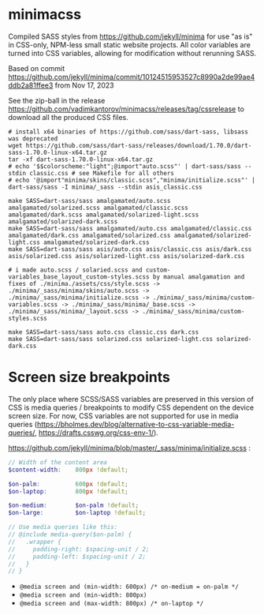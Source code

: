 # minimacss
Compiled SASS styles from https://github.com/jekyll/minima for use "as is" in CSS-only, NPM-less small static website projects. All color variables are turned into CSS variables, allowing for modification without rerunning SASS.

Based on commit https://github.com/jekyll/minima/commit/10124515953527c8990a2de99ae4ddb2a81ffee3 from Nov 17, 2023

See the zip-ball in the release https://github.com/vadimkantorov/minimacss/releases/tag/cssrelease to download all the produced CSS files.

```shell
# install x64 binaries of https://github.com/sass/dart-sass, libsass was deprecated
wget https://github.com/sass/dart-sass/releases/download/1.70.0/dart-sass-1.70.0-linux-x64.tar.gz
tar -xf dart-sass-1.70.0-linux-x64.tar.gz
# echo '$$colorscheme:"light";@import"auto.scss"' | dart-sass/sass --stdin classic.css # see Makefile for all others
# echo '@import"minima/skins/classic.scss","minima/initialize.scss"' | dart-sass/sass -I minima/_sass --stdin asis_classic.css

make SASS=dart-sass/sass amalgamated/auto.scss amalgamated/solarized.scss amalgamated/classic.scss amalgamated/dark.scss amalgamated/solarized-light.scss amalgamated/solarized-dark.scss
make SASS=dart-sass/sass amalgamated/auto.css amalgamated/classic.css amalgamated/dark.css amalgamated/solarized.css amalgamated/solarized-light.css amalgamated/solarized-dark.css
make SASS=dart-sass/sass asis/auto.css asis/classic.css asis/dark.css asis/solarized.css asis/solarized-light.css asis/solarized-dark.css

# i made auto.scss / solaried.scss and custom-variables_base_layout_custom-styles.scss by manual amalgamation and fixes of ./minima./assets/css/style.scss -> ./minima/_sass/minima/skins/auto.scss -> ./minima/_sass/minima/initialize.scss -> ./minima/_sass/minima/custom-variables.scss -> ./minima/_sass/minima/_base.scss -> ./minima/_sass/minima/_layout.scss -> ./minima/_sass/minima/custom-styles.scss

make SASS=dart-sass/sass auto.css classic.css dark.css
make SASS=dart-sass/sass solarized.css solarized-light.css solarized-dark.css
```

# Screen size breakpoints
The only place where SCSS/SASS variables are preserved in this version of CSS is media queries / breakpoints to modify CSS dependent on the device screen size. For now, CSS variables are not supported for use in media queries (https://bholmes.dev/blog/alternative-to-css-variable-media-queries/, https://drafts.csswg.org/css-env-1/).

https://github.com/jekyll/minima/blob/master/_sass/minima/initialize.scss : 
```scss
// Width of the content area
$content-width:    800px !default;

$on-palm:          600px !default;
$on-laptop:        800px !default;

$on-medium:        $on-palm !default;
$on-large:         $on-laptop !default;

// Use media queries like this:
// @include media-query($on-palm) {
//   .wrapper {
//     padding-right: $spacing-unit / 2;
//     padding-left: $spacing-unit / 2;
//   }
// }
```
- `@media screen and (min-width: 600px) /* on-medium = on-palm */`
- `@media screen and (min-width: 800px)`
- `@media screen and (max-width: 800px) /* on-laptop */`
